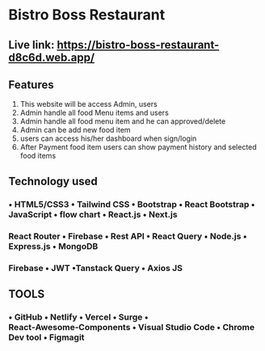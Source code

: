 # Bistro Boss Restaurant
## Live link: https://bistro-boss-restaurant-d8c6d.web.app/

## Features
1. This website will be access Admin, users
2. Admin handle all food Menu items and users
3. Admin handle all food menu item and he can approved/delete
4. Admin can be add new food item
5. users can access his/her dashboard when sign/login
6. After Payment food item users can show payment history and selected food items

## Technology used

### • HTML5/CSS3 • Tailwind CSS • Bootstrap • React Bootstrap • JavaScript • flow chart • React.js • Next.js

### React Router • Firebase • Rest API • React Query • Node.js • Express.js • MongoDB

### Firebase  • JWT •Tanstack Query • Axios JS

## TOOLS
### • GitHub • Netlify • Vercel • Surge • React‑Awesome‑Components • Visual Studio Code • Chrome Dev tool • Figmagit 

